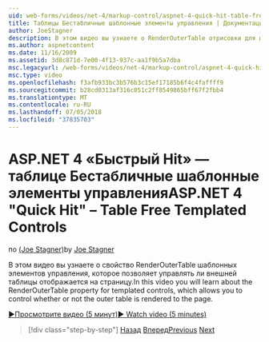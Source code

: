 ```yaml
---
uid: web-forms/videos/net-4/markup-control/aspnet-4-quick-hit-table-free-templated-controls
title: Таблицы Бестабличные шаблонные элементы управления | Документация Майкрософт
author: JoeStagner
description: В этом видео вы узнаете о RenderOuterTable отрисовки для шаблонных элементов управления, свойство, которое позволяет указывать, является ли внешней таблицы...
ms.author: aspnetcontent
ms.date: 11/16/2009
ms.assetid: 3d8c871d-7e00-4f13-937c-aa1f9b5a7dba
msc.legacyurl: /web-forms/videos/net-4/markup-control/aspnet-4-quick-hit-table-free-templated-controls
msc.type: video
ms.openlocfilehash: f3afb933bc3b576b3c15ef17185b6f4c4faffff9
ms.sourcegitcommit: b28cd0313af316c051c2ff8549865bff67f2fbb4
ms.translationtype: MT
ms.contentlocale: ru-RU
ms.lasthandoff: 07/05/2018
ms.locfileid: "37835703"
---
```

<a name="aspnet-4-quick-hit--table-free-templated-controls"></a><span data-ttu-id="06890-103">ASP.NET 4 «Быстрый Hit» — таблице Бестабличные шаблонные элементы управления</span><span class="sxs-lookup"><span data-stu-id="06890-103">ASP.NET 4 "Quick Hit" – Table Free Templated Controls</span></span>
====================
<span data-ttu-id="06890-104">по [(Joe Stagner)](https://github.com/JoeStagner)</span><span class="sxs-lookup"><span data-stu-id="06890-104">by [Joe Stagner](https://github.com/JoeStagner)</span></span>

<span data-ttu-id="06890-105">В этом видео вы узнаете о свойство RenderOuterTable шаблонных элементов управления, которое позволяет управлять ли внешней таблицы отображается на страницу.</span><span class="sxs-lookup"><span data-stu-id="06890-105">In this video you will learn about the RenderOuterTable property for templated controls, which allows you to control whether or not the outer table is rendered to the page.</span></span> 

[<span data-ttu-id="06890-106">&#9654;Просмотрите видео (5 минут)</span><span class="sxs-lookup"><span data-stu-id="06890-106">&#9654; Watch video (5 minutes)</span></span>](https://channel9.msdn.com/Blogs/ASP-NET-Site-Videos/aspnet-4-quick-hit-table-free-templated-controls)

> [!div class="step-by-step"]
> <span data-ttu-id="06890-107">[Назад](aspnet-4-quick-hit-new-rendering-option-for-check-box-lists-and-radio-button-lists.md)
> [Вперед](aspnet-4-quick-hit-tableless-menu-control.md)</span><span class="sxs-lookup"><span data-stu-id="06890-107">[Previous](aspnet-4-quick-hit-new-rendering-option-for-check-box-lists-and-radio-button-lists.md)
[Next](aspnet-4-quick-hit-tableless-menu-control.md)</span></span>
